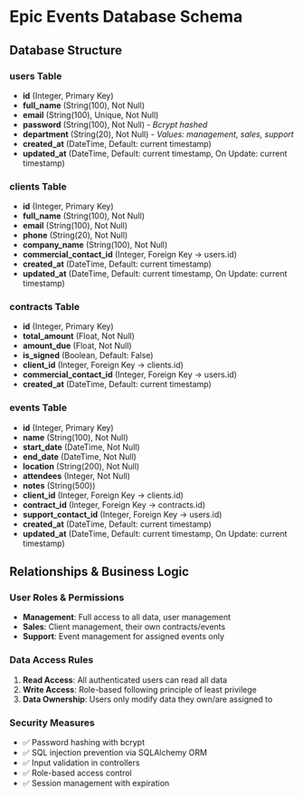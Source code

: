 # Epic Events Database Schema

## Database Structure

### users Table
- **id** (Integer, Primary Key)
- **full_name** (String(100), Not Null)
- **email** (String(100), Unique, Not Null)
- **password** (String(100), Not Null) - *Bcrypt hashed*
- **department** (String(20), Not Null) - *Values: management, sales, support*
- **created_at** (DateTime, Default: current timestamp)
- **updated_at** (DateTime, Default: current timestamp, On Update: current timestamp)

### clients Table
- **id** (Integer, Primary Key)
- **full_name** (String(100), Not Null)
- **email** (String(100), Not Null)
- **phone** (String(20), Not Null)
- **company_name** (String(100), Not Null)
- **commercial_contact_id** (Integer, Foreign Key → users.id)
- **created_at** (DateTime, Default: current timestamp)
- **updated_at** (DateTime, Default: current timestamp, On Update: current timestamp)

### contracts Table
- **id** (Integer, Primary Key)
- **total_amount** (Float, Not Null)
- **amount_due** (Float, Not Null)
- **is_signed** (Boolean, Default: False)
- **client_id** (Integer, Foreign Key → clients.id)
- **commercial_contact_id** (Integer, Foreign Key → users.id)
- **created_at** (DateTime, Default: current timestamp)

### events Table
- **id** (Integer, Primary Key)
- **name** (String(100), Not Null)
- **start_date** (DateTime, Not Null)
- **end_date** (DateTime, Not Null)
- **location** (String(200), Not Null)
- **attendees** (Integer, Not Null)
- **notes** (String(500))
- **client_id** (Integer, Foreign Key → clients.id)
- **contract_id** (Integer, Foreign Key → contracts.id)
- **support_contact_id** (Integer, Foreign Key → users.id)
- **created_at** (DateTime, Default: current timestamp)
- **updated_at** (DateTime, Default: current timestamp, On Update: current timestamp)

## Relationships & Business Logic

### User Roles & Permissions
- **Management**: Full access to all data, user management
- **Sales**: Client management, their own contracts/events
- **Support**: Event management for assigned events only

### Data Access Rules
1. **Read Access**: All authenticated users can read all data
2. **Write Access**: Role-based following principle of least privilege
3. **Data Ownership**: Users only modify data they own/are assigned to

### Security Measures
- ✅ Password hashing with bcrypt
- ✅ SQL injection prevention via SQLAlchemy ORM
- ✅ Input validation in controllers
- ✅ Role-based access control
- ✅ Session management with expiration